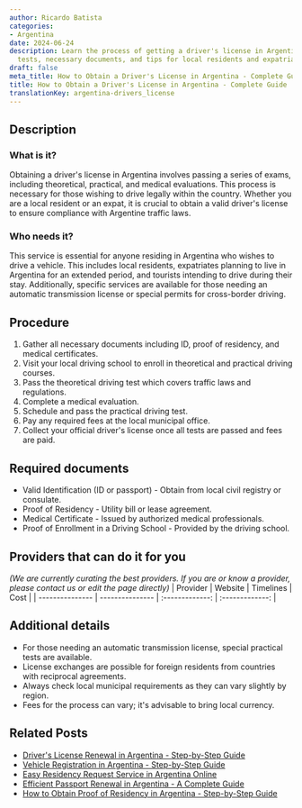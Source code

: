 ```yaml
---
author: Ricardo Batista
categories:
- Argentina
date: 2024-06-24
description: Learn the process of getting a driver's license in Argentina, including
  tests, necessary documents, and tips for local residents and expatriates.
draft: false
meta_title: How to Obtain a Driver's License in Argentina - Complete Guide
title: How to Obtain a Driver's License in Argentina - Complete Guide
translationKey: argentina-drivers_license
---
```



## Description
### What is it?
Obtaining a driver's license in Argentina involves passing a series of exams, including theoretical, practical, and medical evaluations. This process is necessary for those wishing to drive legally within the country. Whether you are a local resident or an expat, it is crucial to obtain a valid driver's license to ensure compliance with Argentine traffic laws.

### Who needs it?
This service is essential for anyone residing in Argentina who wishes to drive a vehicle. This includes local residents, expatriates planning to live in Argentina for an extended period, and tourists intending to drive during their stay. Additionally, specific services are available for those needing an automatic transmission license or special permits for cross-border driving.

## Procedure

1. Gather all necessary documents including ID, proof of residency, and medical certificates.
2. Visit your local driving school to enroll in theoretical and practical driving courses.
3. Pass the theoretical driving test which covers traffic laws and regulations.
4. Complete a medical evaluation.
5. Schedule and pass the practical driving test.
6. Pay any required fees at the local municipal office.
7. Collect your official driver's license once all tests are passed and fees are paid.


## Required documents

- Valid Identification (ID or passport) - Obtain from local civil registry or consulate.
- Proof of Residency - Utility bill or lease agreement.
- Medical Certificate - Issued by authorized medical professionals.
- Proof of Enrollment in a Driving School - Provided by the driving school.


## Providers that can do it for you
_(We are currently curating the best providers. If you are or know a provider, please contact us or edit the page directly)_
| Provider        |     Website     |     Timelines    |       Cost      |
| --------------- | --------------- |  :-------------: | :-------------: |

## Additional details

- For those needing an automatic transmission license, special practical tests are available.
- License exchanges are possible for foreign residents from countries with reciprocal agreements.
- Always check local municipal requirements as they can vary slightly by region.
- Fees for the process can vary; it's advisable to bring local currency.

## Related Posts

- [Driver's License Renewal in Argentina - Step-by-Step Guide](https://tramitit.com/english/guides/argentina/drivers_license_renewal/)
- [Vehicle Registration in Argentina - Step-by-Step Guide](https://tramitit.com/english/guides/argentina/vehicle_registration/)
- [Easy Residency Request Service in Argentina Online](https://tramitit.com/english/guides/argentina/residency_request/)
- [Efficient Passport Renewal in Argentina - A Complete Guide](https://tramitit.com/english/guides/argentina/passport_renewal/)
- [How to Obtain Proof of Residency in Argentina - Step-by-Step Guide](https://tramitit.com/english/guides/argentina/proof_of_residency/)